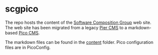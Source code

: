 # scgpico

The repo hosts the content of the [Software Composition Group](http://scg.unibe.ch) web site. The web site has been migrated from a legacy [Pier CMS](https://www.piercms.com) to a markdown-based [Pico CMS](https://picocms.org).

The markdown files can be found in the [content](./content) folder. Pico configuration files are in PicoConfig.